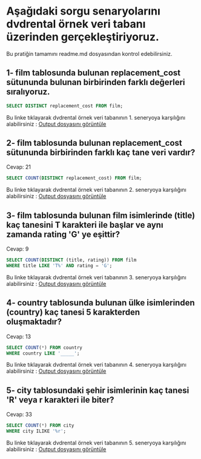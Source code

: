 # Aşağıdaki sorgu senaryolarını dvdrental örnek veri tabanı üzerinden gerçekleştiriyoruz.
Bu pratiğin tamamını readme.md dosyasından kontrol edebilirsiniz. 


## 1- film tablosunda bulunan replacement_cost sütununda bulunan birbirinden farklı değerleri sıralıyoruz.
```sql
SELECT DISTINCT replacement_cost FROM film;
```
Bu linke tıklayarak dvdrental örnek veri tabanının 1. seneryoya karşılığını alabilirsiniz : 
[Output dosyasını görüntüle](output_veri/data_1.csv)



## 2- film tablosunda bulunan replacement_cost sütununda birbirinden farklı kaç tane veri vardır?
Cevap: 21
```sql
SELECT COUNT(DISTINCT replacement_cost) FROM film;
```
Bu linke tıklayarak dvdrental örnek veri tabanının 2. seneryoya karşılığını alabilirsiniz : 
[Output dosyasını görüntüle](output_veri/data_2.csv)



## 3- film tablosunda bulunan film isimlerinde (title) kaç tanesini T karakteri ile başlar ve aynı zamanda rating 'G' ye eşittir?
Cevap: 9
```sql
SELECT COUNT(DISTINCT (title, rating)) FROM film
WHERE title LIKE 'T%' AND rating = 'G';
```
Bu linke tıklayarak dvdrental örnek veri tabanının 3. seneryoya karşılığını alabilirsiniz : 
[Output dosyasını görüntüle](output_veri/data_3.csv)



## 4- country tablosunda bulunan ülke isimlerinden (country) kaç tanesi 5 karakterden oluşmaktadır?
Cevap: 13
```sql
SELECT COUNT(*) FROM country
WHERE country LIKE '_____';
```
Bu linke tıklayarak dvdrental örnek veri tabanının 4. seneryoya karşılığını alabilirsiniz : 
[Output dosyasını görüntüle](output_veri/data_4.csv)



## 5- city tablosundaki şehir isimlerinin kaç tanesi 'R' veya r karakteri ile biter?
Cevap: 33
```sql
SELECT COUNT(*) FROM city
WHERE city ILIKE '%r';
```
Bu linke tıklayarak dvdrental örnek veri tabanının 5. seneryoya karşılığını alabilirsiniz : 
[Output dosyasını görüntüle](output_veri/data_5.csv)